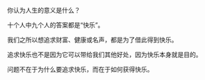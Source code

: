 你认为人生的意义是什么？

十个人中九个人的答案都是“快乐”。


我们之所以想追求财富、健康或名声，都是为了借此得到快乐。

追求快乐也不是因为它可以带给我们其他好处，因为快乐本身就是目的。


问题不在于为什么要追求快乐，而在于如何获得快乐。

